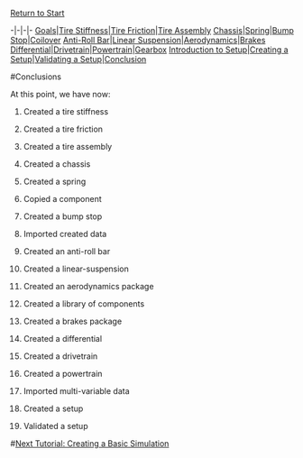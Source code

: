 [Return to Start](1_Tutorial_1.md)

-|-|-|-
[Goals](../1_Goals.md)|[Tire Stiffness](../3_Tire_Stiffness.md)|[Tire Friction](../4_Tire_Friction.md)|[Tire Assembly](../5_TireAssy.md)
[Chassis](../6_Chassis.md)|[Spring](../7_Spring.md)|[Bump Stop](../8_BumpStop.md)|[Coilover](../9_Coilover.md)
[Anti-Roll Bar](../10_ARB.md)|[Linear Suspension](../11_LinearSus.md)|[Aerodynamics](../12_Aero.md)|[Brakes](../13_Brakes.md)
[Differential](../14_Diff.md)|[Drivetrain](../15_DT.md)|[Powertrain](../16_Powertrain.md)|[Gearbox](../17_Gearbox.md)
[Introduction to Setup](../18_Setupintro.md)|[Creating a Setup](../19_Setup.md)|[Validating a Setup](../20_ValidateSetup.md)|[Conclusion](../21_Conclusion.md)

#Conclusions

At this point, we have now:

1) Created a tire stiffness

2) Created a tire friction

3) Created a tire assembly

4) Created a chassis

5) Created a spring

6) Copied a component

7) Created a bump stop

8) Imported created data

9) Created an anti-roll bar

10) Created a linear-suspension

11) Created an aerodynamics package

12) Created a library of components

13) Created a brakes package

14) Created a differential

15) Created a drivetrain

16) Created a powertrain

17) Imported multi-variable data

18) Created a setup

19) Validated a setup

#[Next Tutorial: Creating a Basic Simulation](../1_Tutorial_2.md)
